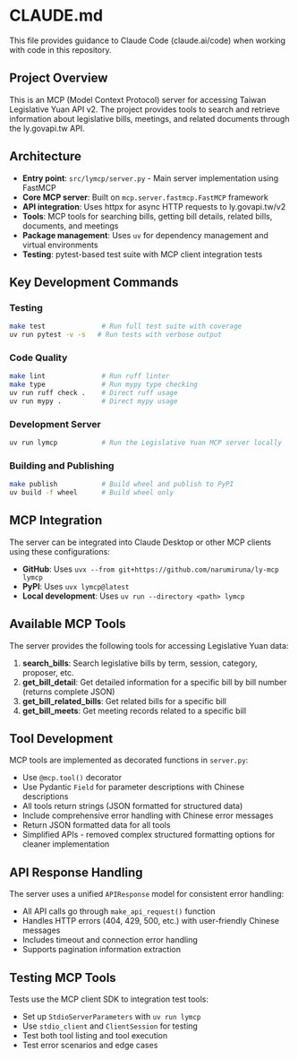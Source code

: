 # CLAUDE.md

This file provides guidance to Claude Code (claude.ai/code) when working with code in this repository.

## Project Overview

This is an MCP (Model Context Protocol) server for accessing Taiwan Legislative Yuan API v2. The project provides tools to search and retrieve information about legislative bills, meetings, and related documents through the ly.govapi.tw API.

## Architecture

- **Entry point**: `src/lymcp/server.py` - Main server implementation using FastMCP
- **Core MCP server**: Built on `mcp.server.fastmcp.FastMCP` framework
- **API integration**: Uses httpx for async HTTP requests to ly.govapi.tw/v2
- **Tools**: MCP tools for searching bills, getting bill details, related bills, documents, and meetings
- **Package management**: Uses `uv` for dependency management and virtual environments
- **Testing**: pytest-based test suite with MCP client integration tests

## Key Development Commands

### Testing
```bash
make test              # Run full test suite with coverage
uv run pytest -v -s   # Run tests with verbose output
```

### Code Quality
```bash
make lint              # Run ruff linter
make type              # Run mypy type checking
uv run ruff check .    # Direct ruff usage
uv run mypy .          # Direct mypy usage
```

### Development Server
```bash
uv run lymcp           # Run the Legislative Yuan MCP server locally
```

### Building and Publishing
```bash
make publish           # Build wheel and publish to PyPI
uv build -f wheel      # Build wheel only
```

## MCP Integration

The server can be integrated into Claude Desktop or other MCP clients using these configurations:

- **GitHub**: Uses `uvx --from git+https://github.com/narumiruna/ly-mcp lymcp`
- **PyPI**: Uses `uvx lymcp@latest`
- **Local development**: Uses `uv run --directory <path> lymcp`

## Available MCP Tools

The server provides the following tools for accessing Legislative Yuan data:

1. **search_bills**: Search legislative bills by term, session, category, proposer, etc.
2. **get_bill_detail**: Get detailed information for a specific bill by bill number (returns complete JSON)
3. **get_bill_related_bills**: Get related bills for a specific bill
4. **get_bill_meets**: Get meeting records related to a specific bill

## Tool Development

MCP tools are implemented as decorated functions in `server.py`:
- Use `@mcp.tool()` decorator
- Use Pydantic `Field` for parameter descriptions with Chinese descriptions
- All tools return strings (JSON formatted for structured data)
- Include comprehensive error handling with Chinese error messages
- Return JSON formatted data for all tools
- Simplified APIs - removed complex structured formatting options for cleaner implementation

## API Response Handling

The server uses a unified `APIResponse` model for consistent error handling:
- All API calls go through `make_api_request()` function
- Handles HTTP errors (404, 429, 500, etc.) with user-friendly Chinese messages
- Includes timeout and connection error handling
- Supports pagination information extraction

## Testing MCP Tools

Tests use the MCP client SDK to integration test tools:
- Set up `StdioServerParameters` with `uv run lymcp`
- Use `stdio_client` and `ClientSession` for testing
- Test both tool listing and tool execution
- Test error scenarios and edge cases
